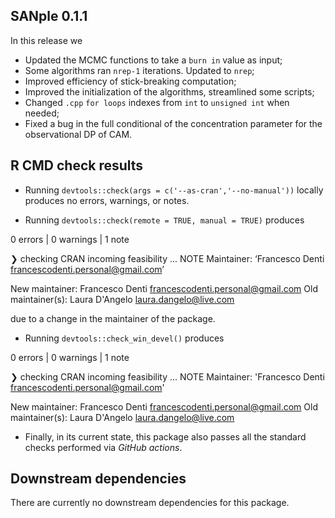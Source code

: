 ## SANple 0.1.1

In this release we

* Updated the MCMC functions to take a `burn in` value as input;
* Some algorithms ran `nrep-1` iterations. Updated to `nrep`;
* Improved efficiency of stick-breaking computation;
* Improved the initialization of the algorithms, streamlined some scripts;
* Changed `.cpp` `for loops` indexes from `int` to `unsigned int` when needed;
* Fixed a bug in the full conditional of the concentration parameter for the observational DP of CAM.


## R CMD check results

- Running `devtools::check(args = c('--as-cran','--no-manual'))` locally produces no errors, warnings, or notes.

- Running `devtools::check(remote = TRUE, manual = TRUE)` produces

0 errors | 0 warnings | 1 note

❯ checking CRAN incoming feasibility ... NOTE
    Maintainer: ‘Francesco Denti <francescodenti.personal@gmail.com>’
   
   New maintainer:
     Francesco Denti <francescodenti.personal@gmail.com>
   Old maintainer(s):
     Laura D'Angelo <laura.dangelo@live.com>

due to a change in the maintainer of the package.
      
- Running `devtools::check_win_devel()` produces

0 errors | 0 warnings | 1 note

❯ checking CRAN incoming feasibility ... NOTE
Maintainer: 'Francesco Denti <francescodenti.personal@gmail.com>'

New maintainer:
  Francesco Denti <francescodenti.personal@gmail.com>
Old maintainer(s):
  Laura D'Angelo <laura.dangelo@live.com>
  
- Finally, in its current state, this package also passes all the standard checks performed via *GitHub actions*.

## Downstream dependencies

There are currently no downstream dependencies for this package.
